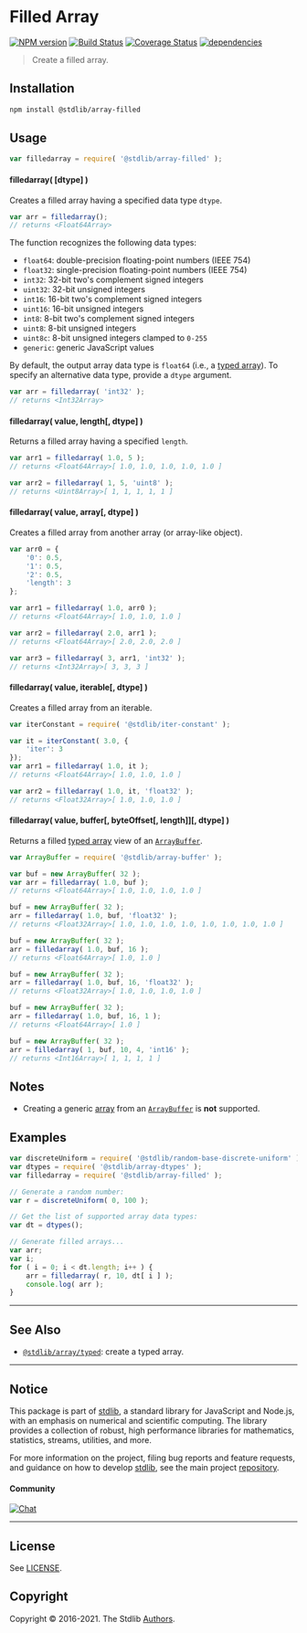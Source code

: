 <!--

@license Apache-2.0

Copyright (c) 2020 The Stdlib Authors.

Licensed under the Apache License, Version 2.0 (the "License");
you may not use this file except in compliance with the License.
You may obtain a copy of the License at

   http://www.apache.org/licenses/LICENSE-2.0

Unless required by applicable law or agreed to in writing, software
distributed under the License is distributed on an "AS IS" BASIS,
WITHOUT WARRANTIES OR CONDITIONS OF ANY KIND, either express or implied.
See the License for the specific language governing permissions and
limitations under the License.

-->

# Filled Array

[![NPM version][npm-image]][npm-url] [![Build Status][test-image]][test-url] [![Coverage Status][coverage-image]][coverage-url] [![dependencies][dependencies-image]][dependencies-url]

> Create a filled array.

<!-- Section to include introductory text. Make sure to keep an empty line after the intro `section` element and another before the `/section` close. -->

<section class="intro">

</section>

<!-- /.intro -->

<!-- Package usage documentation. -->

<section class="installation">

## Installation

```bash
npm install @stdlib/array-filled
```

</section>

<section class="usage">

## Usage

```javascript
var filledarray = require( '@stdlib/array-filled' );
```

#### filledarray( \[dtype] )

Creates a filled array having a specified data type `dtype`.

```javascript
var arr = filledarray();
// returns <Float64Array>
```

The function recognizes the following data types:

-   `float64`: double-precision floating-point numbers (IEEE 754)
-   `float32`: single-precision floating-point numbers (IEEE 754)
-   `int32`: 32-bit two's complement signed integers
-   `uint32`: 32-bit unsigned integers
-   `int16`: 16-bit two's complement signed integers
-   `uint16`: 16-bit unsigned integers
-   `int8`: 8-bit two's complement signed integers
-   `uint8`: 8-bit unsigned integers
-   `uint8c`: 8-bit unsigned integers clamped to `0-255`
-   `generic`: generic JavaScript values

By default, the output array data type is `float64` (i.e., a [typed array][mdn-typed-array]). To specify an alternative data type, provide a `dtype` argument.

```javascript
var arr = filledarray( 'int32' );
// returns <Int32Array>
```

#### filledarray( value, length\[, dtype] )

Returns a filled array having a specified `length`.

```javascript
var arr1 = filledarray( 1.0, 5 );
// returns <Float64Array>[ 1.0, 1.0, 1.0, 1.0, 1.0 ]

var arr2 = filledarray( 1, 5, 'uint8' );
// returns <Uint8Array>[ 1, 1, 1, 1, 1 ]
```

#### filledarray( value, array\[, dtype] )

Creates a filled array from another array (or array-like object).

```javascript
var arr0 = {
    '0': 0.5,
    '1': 0.5,
    '2': 0.5,
    'length': 3
};

var arr1 = filledarray( 1.0, arr0 );
// returns <Float64Array>[ 1.0, 1.0, 1.0 ]

var arr2 = filledarray( 2.0, arr1 );
// returns <Float64Array>[ 2.0, 2.0, 2.0 ]

var arr3 = filledarray( 3, arr1, 'int32' );
// returns <Int32Array>[ 3, 3, 3 ]
```

#### filledarray( value, iterable\[, dtype] )

Creates a filled array from an iterable.

```javascript
var iterConstant = require( '@stdlib/iter-constant' );

var it = iterConstant( 3.0, {
    'iter': 3
});
var arr1 = filledarray( 1.0, it );
// returns <Float64Array>[ 1.0, 1.0, 1.0 ]

var arr2 = filledarray( 1.0, it, 'float32' );
// returns <Float32Array>[ 1.0, 1.0, 1.0 ]
```

#### filledarray( value, buffer\[, byteOffset\[, length]]\[, dtype] )

Returns a filled [typed array][mdn-typed-array] view of an [`ArrayBuffer`][mdn-arraybuffer].

```javascript
var ArrayBuffer = require( '@stdlib/array-buffer' );

var buf = new ArrayBuffer( 32 );
var arr = filledarray( 1.0, buf );
// returns <Float64Array>[ 1.0, 1.0, 1.0, 1.0 ]

buf = new ArrayBuffer( 32 );
arr = filledarray( 1.0, buf, 'float32' );
// returns <Float32Array>[ 1.0, 1.0, 1.0, 1.0, 1.0, 1.0, 1.0, 1.0 ]

buf = new ArrayBuffer( 32 );
arr = filledarray( 1.0, buf, 16 );
// returns <Float64Array>[ 1.0, 1.0 ]

buf = new ArrayBuffer( 32 );
arr = filledarray( 1.0, buf, 16, 'float32' );
// returns <Float32Array>[ 1.0, 1.0, 1.0, 1.0 ]

buf = new ArrayBuffer( 32 );
arr = filledarray( 1.0, buf, 16, 1 );
// returns <Float64Array>[ 1.0 ]

buf = new ArrayBuffer( 32 );
arr = filledarray( 1, buf, 10, 4, 'int16' );
// returns <Int16Array>[ 1, 1, 1, 1 ]
```

</section>

<!-- /.usage -->

<!-- Package usage notes. Make sure to keep an empty line after the `section` element and another before the `/section` close. -->

<section class="notes">

## Notes

-   Creating a generic [array][mdn-array] from an [`ArrayBuffer`][mdn-arraybuffer] is **not** supported.

</section>

<!-- /.notes -->

<!-- Package usage examples. -->

<section class="examples">

## Examples

<!-- eslint no-undef: "error" -->

```javascript
var discreteUniform = require( '@stdlib/random-base-discrete-uniform' );
var dtypes = require( '@stdlib/array-dtypes' );
var filledarray = require( '@stdlib/array-filled' );

// Generate a random number:
var r = discreteUniform( 0, 100 );

// Get the list of supported array data types:
var dt = dtypes();

// Generate filled arrays...
var arr;
var i;
for ( i = 0; i < dt.length; i++ ) {
    arr = filledarray( r, 10, dt[ i ] );
    console.log( arr );
}
```

</section>

<!-- /.examples -->

<!-- Section to include cited references. If references are included, add a horizontal rule *before* the section. Make sure to keep an empty line after the `section` element and another before the `/section` close. -->

<section class="references">

</section>

<!-- /.references -->

<!-- Section for related `stdlib` packages. Do not manually edit this section, as it is automatically populated. -->

<section class="related">

* * *

## See Also

-   [`@stdlib/array/typed`][@stdlib/array/typed]: create a typed array.

</section>

<!-- /.related -->

<!-- Section for all links. Make sure to keep an empty line after the `section` element and another before the `/section` close. -->


<section class="main-repo" >

* * *

## Notice

This package is part of [stdlib][stdlib], a standard library for JavaScript and Node.js, with an emphasis on numerical and scientific computing. The library provides a collection of robust, high performance libraries for mathematics, statistics, streams, utilities, and more.

For more information on the project, filing bug reports and feature requests, and guidance on how to develop [stdlib][stdlib], see the main project [repository][stdlib].

#### Community

[![Chat][chat-image]][chat-url]

---

## License

See [LICENSE][stdlib-license].


## Copyright

Copyright &copy; 2016-2021. The Stdlib [Authors][stdlib-authors].

</section>

<!-- /.stdlib -->

<!-- Section for all links. Make sure to keep an empty line after the `section` element and another before the `/section` close. -->

<section class="links">

[npm-image]: http://img.shields.io/npm/v/@stdlib/array-filled.svg
[npm-url]: https://npmjs.org/package/@stdlib/array-filled

[test-image]: https://github.com/stdlib-js/array-filled/actions/workflows/test.yml/badge.svg
[test-url]: https://github.com/stdlib-js/array-filled/actions/workflows/test.yml

[coverage-image]: https://img.shields.io/codecov/c/github/stdlib-js/array-filled/main.svg
[coverage-url]: https://codecov.io/github/stdlib-js/array-filled?branch=main

[dependencies-image]: https://img.shields.io/david/stdlib-js/array-filled.svg
[dependencies-url]: https://david-dm.org/stdlib-js/array-filled/main

[chat-image]: https://img.shields.io/gitter/room/stdlib-js/stdlib.svg
[chat-url]: https://gitter.im/stdlib-js/stdlib/

[stdlib]: https://github.com/stdlib-js/stdlib

[stdlib-authors]: https://github.com/stdlib-js/stdlib/graphs/contributors

[stdlib-license]: https://raw.githubusercontent.com/stdlib-js/array-filled/main/LICENSE

[mdn-array]: https://developer.mozilla.org/en-US/docs/Web/JavaScript/Reference/Global_Objects/Array

[mdn-typed-array]: https://developer.mozilla.org/en-US/docs/Web/JavaScript/Reference/Global_Objects/TypedArray

[mdn-arraybuffer]: https://developer.mozilla.org/en-US/docs/Web/JavaScript/Reference/Global_Objects/ArrayBuffer

<!-- <related-links> -->

[@stdlib/array/typed]: https://github.com/stdlib-js/array-typed

<!-- </related-links> -->

</section>

<!-- /.links -->
